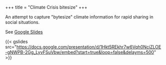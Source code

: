+++
title = "Climate Crisis bitesize"
+++

An attempt to capture "bytesize" climate information for rapid sharing in social situations.
<!--more-->
See [Google Slides](https://docs.google.com/presentation/d/1Hkt5REkhr7w6Vqh0NciZLOE-gNWPB-2Gg_LyvFSuVbw/edit)

{{< gslides src="https://docs.google.com/presentation/d/1Hkt5REkhr7w6Vqh0NciZLOE-gNWPB-2Gg_LyvFSuVbw/embed?start=true&loop=false&delayms=500" >}}